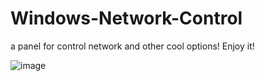 # Windows-Network-Control
a panel for control network and other cool options!
Enjoy it!

![image](https://user-images.githubusercontent.com/24986586/158042145-7383791d-697e-4d4a-bf9c-542eaee4960f.png)


